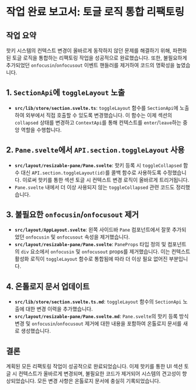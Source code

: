 # 작업 완료 보고서: 토글 로직 통합 리팩토링

## 작업 요약

핫키 시스템의 컨텍스트 변경이 올바르게 동작하지 않던 문제를 해결하기 위해, 파편화된 토글 로직을 통합하는 리팩토링 작업을 성공적으로 완료했습니다. 또한, 불필요하게 추가되었던 `onfocusin`/`onfocusout` 이벤트 핸들러를 제거하여 코드의 명확성을 높였습니다.

## 1. `SectionApi`에 `toggleLayout` 노출

- **`src/lib/store/section.svelte.ts`**: `toggleLayout` 함수를 `SectionApi`에 노출하여 외부에서 직접 호출할 수 있도록 변경했습니다. 이 함수는 이제 섹션의 `collapsed` 상태를 변경하고 `ContextApi`를 통해 컨텍스트를 `enter`/`leave`하는 중앙 역할을 수행합니다.

## 2. `Pane.svelte`에서 `API.section.toggleLayout` 사용

- **`src/layout/resizable-pane/Pane.svelte`**: 핫키 등록 시 `toggleCollapsed` 함수 대신 `API.section.toggleLayout(id)`를 콜백 함수로 사용하도록 수정했습니다. 이로써 핫키를 통한 섹션 토글 시 컨텍스트 변경 로직이 올바르게 트리거됩니다.
- `Pane.svelte` 내에서 더 이상 사용되지 않는 `toggleCollapsed` 관련 코드도 정리했습니다.

## 3. 불필요한 `onfocusin`/`onfocusout` 제거

- **`src/layout/AppLayout.svelte`**: 왼쪽 사이드바 `Pane` 컴포넌트에서 잘못 추가되었던 `onfocusin` 및 `onfocusout` 속성을 제거했습니다.
- **`src/layout/resizable-pane/Pane.svelte`**: `PaneProps` 타입 정의 및 컴포넌트의 `div` 요소에서 `onfocusin` 및 `onfocusout` props를 제거했습니다. 이는 컨텍스트 활성화 로직이 `toggleLayout` 함수로 통합됨에 따라 더 이상 필요 없어진 부분입니다.

## 4. 온톨로지 문서 업데이트

- **`src/lib/store/section.svelte.ts.md`**: `toggleLayout` 함수의 `SectionApi` 노출에 대한 변경 이력을 추가했습니다.
- **`src/layout/resizable-pane/Pane.svelte.md`**: `Pane.svelte`의 핫키 등록 방식 변경 및 `onfocusin`/`onfocusout` 제거에 대한 내용을 포함하여 온톨로지 문서를 새로 생성했습니다.

## 결론

계획된 모든 리팩토링 작업이 성공적으로 완료되었습니다. 이제 핫키를 통한 UI 섹션 토글 시 컨텍스트가 올바르게 변경되며, 불필요한 코드가 제거되어 시스템의 견고성이 향상되었습니다. 모든 변경 사항은 온톨로지 문서에 충실히 기록되었습니다.
